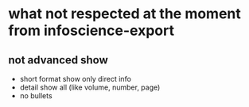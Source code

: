 # what not respected at the moment from infoscience-export

## not advanced show
- short format show only direct info
- detail show all (like volume, number, page)
- no bullets
